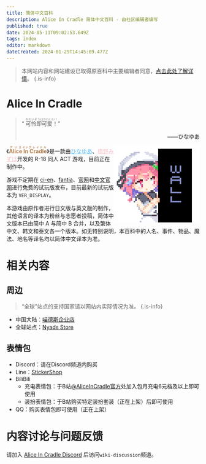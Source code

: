```yaml
---
title: 简体中文百科
description: Alice In Cradle 简体中文百科 - 由社区编辑者编写
published: true
date: 2024-05-11T09:02:53.649Z
tags: index
editor: markdown
dateCreated: 2024-01-29T14:45:09.477Z
---
```


<!-- 此页用于引用的图片/链接 -->
[fantia]: https://fantia.jp/fanclubs/24531
[ci-en]: https://ci-en.dlsite.com/creator/12611
[官网]: https://get.aliceincradle.dev
[中文官网]: https://cn.aliceincradle.dev

> 本网站内容和网站建设已取得原百科中主要编辑者同意，[点击此处了解详情](https://t.bilibili.com/847892334568800257)。
{.is-info}

# Alice In Cradle
 
> “ <ruby>可怜即可爱！<rt>かわいそうはかわいい！</rt></ruby>”<p style="text-align: right;">**——ひなゆあ**</p>

<img style="float: right;" src="/assets/global/hello.png"/>《**<ruby style="color: #b47f4d;">Alice<rt>アリス</rt> In<rt>イン</rt> Cradle<rt>クレイドル</rt></ruby>**》是一款由<a href="https://twitter.com/hinayua_r18" target="_blank" style="color: #56bcf9;">ひなゆあ</a>、<a href="https://twitter.com/HashinoMizuha" target="_blank" style="color: #f6c5cb;">橋野みずは</a>开发的 R-18 同人 ACT 游戏，目前正在制作中。

游戏不定期在 [ci-en]、[fantia]、[官网]和[中文官网]进行免费的试玩版发布，目前最新的试玩版本为 <code id="aic_zip_verdis_global">VER_DISPLAY</code>。

本游戏由原作者进行日文版与英文版的制作，其他语言的译本为粉丝与志愿者投稿，简体中文版本已由简中 A 与简中 B 合并，以及繁体中文、韩文和泰文各一个版本。如无特别说明，本百科中的人名、事件、物品、魔法、地名等译名均以简体中文译本为准。

# 相关内容
## 周边
> “全球”站点的支持国家请以网站内实际情况为准。
{.is-info}
- 中国大陆：[喵德斯企业店](https://store.nyads.cn)
- 全球站点：[Nyads Store](https://nyads.net/collections/aliceincradle)
## 表情包
- Discord：请在Discord频道内购买
- Line：[StickerShop](https://store.line.me/stickershop/product/25649586)
- BiliBili
  - 充电表情包：于B站[@AliceInCradle官方](https://space.bilibili.com/3493078251866300)处加入包月充电6元档及以上即可使用
  - 装扮表情包：于B站购买特定装扮套装（正在上架）后即可使用
- QQ：购买表情包即可使用（正在上架）
# 内容讨论与问题反馈
请加入 [Alice In Cradle Discord](https://discord.gg/aliceincradle) 后访问<code>wiki-discussion</code>频道。